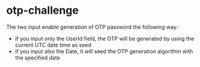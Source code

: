 # otp-challenge

The two input enable generation of OTP password the following way:

- if you input only the UserId field, the OTP will be generated by using the current UTC date time as seed
- if you input also the Date, it will seed the OTP generation algorithm with the specified date
